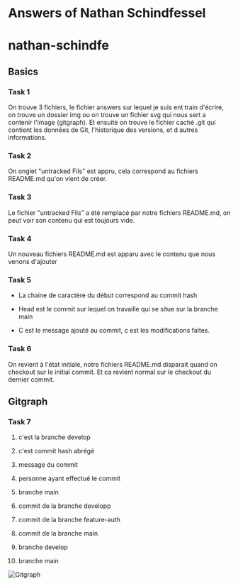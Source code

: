 # Answers of Nathan Schindfessel

# nathan-schindfe

## Basics

### Task 1

 On trouve 3 fichiers, le fichier answers sur lequel je suis ent train d'écrire, on trouve un  dossier img ou on trouve un fichier svg qui nous sert a contenir l'image (gitgraph). Et ensuite on trouve le fichier caché .git qui contient les données de Git, l'historique des versions, et d autres informations.

### Task 2

On onglet "untracked Fils" est appru, cela correspond au fichiers README.md qu'on vient de créer.

### Task 3

Le fichier "untracked Fils" a été remplacé par notre fichiers README.md, on peut voir son contenu qui est toujours vide.

### Task 4

Un nouveau fichiers README.md est apparu avec le contenu que nous venons d'ajouter

### Task 5

- La chaine de caractère du début correspond au commit hash

- Head est le commit sur lequel on travaille qui se situe sur la branche main

- C est le message ajouté au commit, c est les modifications faites.

### Task 6

On revient à l'état initiale, notre fichiers README.md disparait quand on checkout sur le initial commit. Et ca revient normal sur le checkout du dernier commit.

## Gitgraph

### Task 7

1. c'est la branche develop

2. c'est commit hash abrégé

3. message du commit

4. personne ayant effectué le commit

5. branche main

6. commit de la branche developp

7. commit de la branche feature-auth

8. commit de la branche main

9. branche develop

10. branche main



![Gitgraph](img/gitgraph.svg)